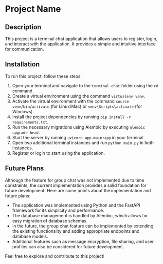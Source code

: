 # Project Name

## Description

This project is a terminal chat application that allows users to register, login, and interact with the application. It provides a simple and intuitive interface for communication.

## Installation

To run this project, follow these steps:

1. Open your terminal and navigate to the `terminal-chat` folder using the `cd` command.
2. Create a virtual environment using the command `virtualenv venv`.
3. Activate the virtual environment with the command `source venv/bin/activate` (for Linux/Mac) or `venv\Scripts\activate` (for Windows).
4. Install the project dependencies by running `pip install -r requirements.txt`.
5. Run the necessary migrations using Alembic by executing `alembic upgrade head`.
6. Start the server by running `uvicorn app.main:app` in your terminal.
7. Open two additional terminal instances and run `python main.py` in both instances.
8. Register or login to start using the application.

## Future Plans

Although the feature for group chat was not implemented due to time constraints, the current implementation provides a solid foundation for future development. Here are some points about the implementation and future plans:

- The application was implemented using Python and the FastAPI framework for its simplicity and performance.
- The database management is handled by Alembic, which allows for easy migration of database schemas.
- In the future, the group chat feature can be implemented by extending the existing functionality and adding appropriate endpoints and database models.
- Additional features such as message encryption, file sharing, and user profiles can also be considered for future development.

Feel free to explore and contribute to this project!
